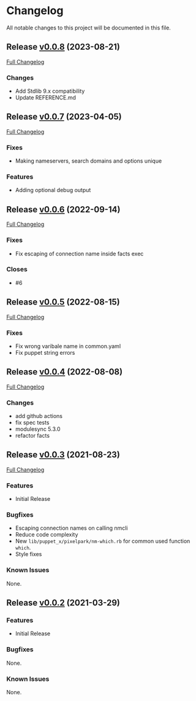 # Changelog

All notable changes to this project will be documented in this file.

## Release [v0.0.8](https://github.com/pixelpark/puppet-networkmanager/tree/v0.0.8) (2023-08-21)

[Full Changelog](https://github.com/pixelpark/puppet-networkmanager/compare/v0.0.7...v0.0.8)

### Changes

* Add Stdlib 9.x compatibility
* Update REFERENCE.md

## Release [v0.0.7](https://github.com/pixelpark/puppet-networkmanager/tree/v0.0.7) (2023-04-05)

[Full Changelog](https://github.com/pixelpark/puppet-networkmanager/compare/v0.0.6...v0.0.7)

### Fixes

* Making nameservers, search domains and options unique

### Features

* Adding optional debug output

## Release [v0.0.6](https://github.com/pixelpark/puppet-networkmanager/tree/v0.0.6) (2022-09-14)

[Full Changelog](https://github.com/pixelpark/puppet-networkmanager/compare/v0.0.5...v0.0.6)

### Fixes

* Fix escaping of connection name inside facts exec

### Closes

* #6

## Release [v0.0.5](https://github.com/pixelpark/puppet-networkmanager/tree/v0.0.5) (2022-08-15)

[Full Changelog](https://github.com/pixelpark/puppet-networkmanager/compare/v0.0.4...v0.0.5)

### Fixes

* Fix wrong varibale name in common.yaml
* Fix puppet string errors

## Release [v0.0.4](https://github.com/pixelpark/puppet-networkmanager/tree/v0.0.4) (2022-08-08)

[Full Changelog](https://github.com/pixelpark/puppet-networkmanager/compare/v0.0.3...v0.0.4)

### Changes

* add github actions
* fix spec tests
* modulesync 5.3.0
* refactor facts

## Release [v0.0.3](https://github.com/pixelpark/puppet-networkmanager/tree/v0.0.3) (2021-08-23)

[Full Changelog](https://github.com/pixelpark/puppet-networkmanager/compare/v0.0.2...v0.0.3)

### Features

* Initial Release

### Bugfixes

* Escaping connection names on calling nmcli
* Reduce code complexity
* New `lib/puppet_x/pixelpark/nm-which.rb` for common used function `which`.
* Style fixes

### Known Issues

None.

## Release [v0.0.2](https://github.com/pixelpark/puppet-networkmanager/tree/v0.0.2) (2021-03-29)

### Features

* Initial Release

### Bugfixes

None.

### Known Issues

None.
